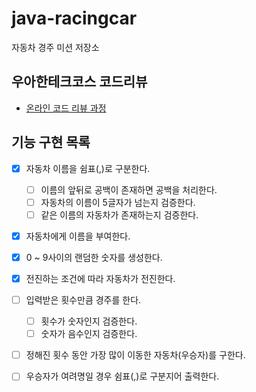 # java-racingcar

자동차 경주 미션 저장소

## 우아한테크코스 코드리뷰

- [온라인 코드 리뷰 과정](https://github.com/woowacourse/woowacourse-docs/blob/master/maincourse/README.md)

## 기능 구현 목록

- [x] 자동차 이름을 쉼표(,)로 구분한다.
    - [ ] 이름의 앞뒤로 공백이 존재하면 공백을 처리한다.
    - [ ] 자동차의 이름이 5글자가 넘는지 검증한다.
    - [ ] 같은 이름의 자동차가 존재하는지 검증한다.

- [x] 자동차에게 이름을 부여한다.

- [x] 0 ~ 9사이의 랜덤한 숫자를 생성한다.
- [x] 전진하는 조건에 따라 자동차가 전진한다.
- [ ] 입력받은 횟수만큼 경주를 한다.
    - [ ] 횟수가 숫자인지 검증한다.
    - [ ] 숫자가 음수인지 검증한다.
- [ ] 정해진 횟수 동안 가장 많이 이동한 자동차(우승자)를 구한다.
- [ ] 우승자가 여려명일 경우 쉼표(,)로 구분지어 출력한다.
